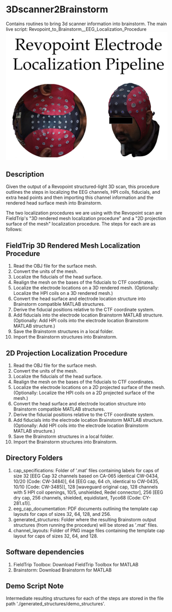 # 3Dscanner2Brainstorm
Contains routines to bring 3d scanner information into brainstorm.
The main live script: Revopoint_to_Brainstorm__EEG_Localization_Procedure
![revopoint image](./fig.png)

## Description
Given the output of a Revopoint structured-light 3D scan, this procedure outlines the steps in localizing the EEG channels, HPI coils, fiducials, and extra head points and then importing this channel information and the rendered head surface mesh into Brainstorm.

The two localization procedures we are using with the Revopoint scan are FieldTrip's "3D rendered mesh localization procedure" and a "2D projection surface of the mesh" localization procedure. The steps for each are as follows:
## FieldTrip 3D Rendered Mesh Localization Procedure
1. Read the OBJ file for the surface mesh.
2. Convert the units of the mesh.
3. Localize the fiducials of the head surface.
4. Realign the mesh on the bases of the fiducials to CTF coordinates.
5. Localize the electrode locations on a 3D rendered mesh. (Optionally: Localize the HPI coils on a 3D rendered mesh.)
6. Convert the head surface and electrode location structure into Brainstorm compatible MATLAB structures.
7. Derive the fiducial positions relative to the CTF coordinate system.
8. Add fiducials into the electrode location Brainstorm MATLAB structure. (Optionally: Add HPI coils into the electrode location Brainstorm MATLAB structure.)
9. Save the Brainstorm structures in a local folder.
10. Import the Brainstorm structures into Brainstorm.

## 2D Projection Localization Procedure
1. Read the OBJ file for the surface mesh.
2. Convert the units of the mesh.
3. Localize the fiducials of the head surface.
4. Realign the mesh on the bases of the fiducials to CTF coordinates.
5. Localize the electrode locations on a 2D projected surface of the mesh. (Optionally: Localize the HPI coils on a 2D projected surface of the mesh.)
6. Convert the head surface and electrode location structure into Brainstorm compatible MATLAB structures.
7. Derive the fiducial positions relative to the CTF coordinate system.
8. Add fiducials into the electrode location Brainstorm MATLAB structure. (Optionally: Add HPI coils into the electrode location Brainstorm MATLAB structure.)
9. Save the Brainstorm structures in a local folder.
9. Import the Brainstorm structures into Brainstorm.

## Directory Folders
1. cap_specifications: Folder of '.mat' files containing labels for caps of size 32 [EEG Cap 32 channels based on CA-065 identical CW-0434, 10/20 (Code: CW-3484)], 64 [EEG cap, 64 ch, identical to CW-0435, 10/10 (Code: CW-3485)], 128 [waveguard original cap, 128 channels with 5 HPI coil openings, 10/5, unshielded, Redel connector], 256 [EEG dry cap, 256 channels, shielded, equidistant, Tyco68 (Code: CY-281.s1)].
2. eeg_cap_documentation: PDF documents outlining the template cap layouts for caps of sizes 32, 64, 128, and 256.
3. generated_structures: Folder where the resulting Brainstorm output structures (from running the procedure) will be stored as '.mat' files.
4. channel_layouts: Folder of PNG image files containing the template cap layout for caps of sizes 32, 64, and 128.

## Software dependencies
1. FieldTrip Toolbox: Download FieldTrip Toolbox for MATLAB
2. Brainstorm: Download Brainstorm for MATLAB

## Demo Script Note
Intermediate resulting structures for each of the steps are stored in the file path './generated_structures/demo_structures'.